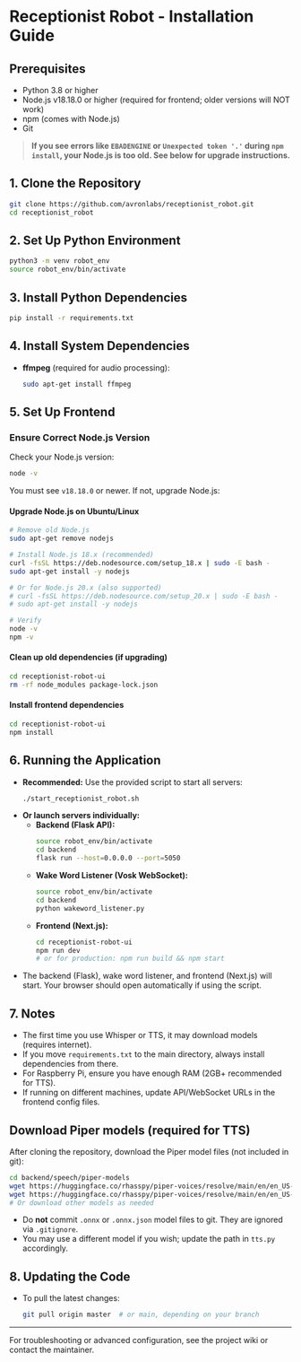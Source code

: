 # Receptionist Robot - Installation Guide

## Prerequisites
- Python 3.8 or higher
- Node.js v18.18.0 or higher (required for frontend; older versions will NOT work)
- npm (comes with Node.js)
- Git

> **If you see errors like `EBADENGINE` or `Unexpected token '.'` during `npm install`, your Node.js is too old. See below for upgrade instructions.**

## 1. Clone the Repository
```bash
git clone https://github.com/avronlabs/receptionist_robot.git
cd receptionist_robot
```

## 2. Set Up Python Environment
```bash
python3 -m venv robot_env
source robot_env/bin/activate
```

## 3. Install Python Dependencies
```bash
pip install -r requirements.txt
```

## 4. Install System Dependencies
- **ffmpeg** (required for audio processing):
  ```bash
  sudo apt-get install ffmpeg
  ```

## 5. Set Up Frontend
### Ensure Correct Node.js Version
Check your Node.js version:
```bash
node -v
```
You must see `v18.18.0` or newer. If not, upgrade Node.js:

#### Upgrade Node.js on Ubuntu/Linux
```bash
# Remove old Node.js
sudo apt-get remove nodejs

# Install Node.js 18.x (recommended)
curl -fsSL https://deb.nodesource.com/setup_18.x | sudo -E bash -
sudo apt-get install -y nodejs

# Or for Node.js 20.x (also supported)
# curl -fsSL https://deb.nodesource.com/setup_20.x | sudo -E bash -
# sudo apt-get install -y nodejs

# Verify
node -v
npm -v
```

#### Clean up old dependencies (if upgrading)
```bash
cd receptionist-robot-ui
rm -rf node_modules package-lock.json
```

#### Install frontend dependencies
```bash
cd receptionist-robot-ui
npm install
```

## 6. Running the Application
- **Recommended:** Use the provided script to start all servers:
  ```bash
  ./start_receptionist_robot.sh
  ```
- **Or launch servers individually:**
  - **Backend (Flask API):**
    ```bash
    source robot_env/bin/activate
    cd backend
    flask run --host=0.0.0.0 --port=5050
    ```
  - **Wake Word Listener (Vosk WebSocket):**
    ```bash
    source robot_env/bin/activate
    cd backend
    python wakeword_listener.py
    ```
  - **Frontend (Next.js):**
    ```bash
    cd receptionist-robot-ui
    npm run dev
    # or for production: npm run build && npm start
    ```
- The backend (Flask), wake word listener, and frontend (Next.js) will start. Your browser should open automatically if using the script.

## 7. Notes
- The first time you use Whisper or TTS, it may download models (requires internet).
- If you move `requirements.txt` to the main directory, always install dependencies from there.
- For Raspberry Pi, ensure you have enough RAM (2GB+ recommended for TTS).
- If running on different machines, update API/WebSocket URLs in the frontend config files.

## Download Piper models (required for TTS)
After cloning the repository, download the Piper model files (not included in git):

```bash
cd backend/speech/piper-models
wget https://huggingface.co/rhasspy/piper-voices/resolve/main/en/en_US-amy-medium/en_US-amy-medium.onnx
wget https://huggingface.co/rhasspy/piper-voices/resolve/main/en/en_US-amy-medium/en_US-amy-medium.onnx.json
# Or download other models as needed
```

- Do **not** commit `.onnx` or `.onnx.json` model files to git. They are ignored via `.gitignore`.
- You may use a different model if you wish; update the path in `tts.py` accordingly.

## 8. Updating the Code
- To pull the latest changes:
  ```bash
  git pull origin master  # or main, depending on your branch
  ```

---

For troubleshooting or advanced configuration, see the project wiki or contact the maintainer.

